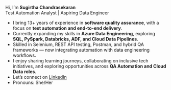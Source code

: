 Hi, I’m **Sugirtha Chandrasekaran**  
Test Automation Analyst | Aspiring Data Engineer  

- I bring 13+ years of experience in **software quality assurance**, with a focus on **test automation and end-to-end delivery**.  
- Currently expanding my skills in **Azure Data Engineering**, exploring **SQL, PySpark, Databricks, ADF, and Cloud Data Pipelines**.  
- Skilled in Selenium, REST API testing, Postman, and hybrid QA frameworks — now integrating automation with data engineering workflows.  
- I enjoy sharing learning journeys, collaborating on inclusive tech initiatives, and exploring opportunities across **QA Automation and Cloud Data roles**.  
- Let’s connect on [LinkedIn](https://www.linkedin.com/in/sugirtha-chandrasekaran)  
- Pronouns: She/Her



<!---
Sugirtha-C/Sugirtha-C is a ✨ special ✨ repository because its `README.md` (this file) appears on your GitHub profile.
You can click the Preview link to take a look at your changes.
--->
